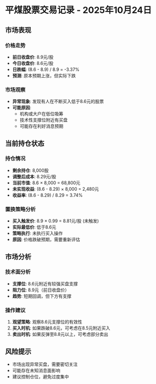 # 平煤股票交易记录 - 2025年10月24日

## 市场表现

### 价格走势
- **前日收盘价**: 8.9元/股
- **今日收盘价**: 8.6元/股
- **日跌幅**: (8.6 - 8.9) / 8.9 = -3.37%
- **预测**: 原本预期上涨，但实际下跌

### 市场观察
- **异常现象**: 发现有人在不断买入低于8.6元的股票
- **可能原因**: 
  - 机构或大户在低位吸筹
  - 技术性支撑位附近有买盘
  - 可能存在利好消息预期

## 当前持仓状态

### 持仓情况
- **剩余持仓**: 8,000股
- **调整后成本**: 8.29元/股
- **当前市值**: 8.6 × 8,000 = 68,800元
- **未实现收益**: (8.6 - 8.29) × 8,000 = 2,480元
- **收益率**: (8.6 - 8.29) / 8.29 = 3.74%

### 置换策略分析
- **买入触发价**: 8.9 × 0.99 = 8.81元/股 (未触发)
- **实际最低价**: 低于8.6元
- **策略执行**: 未执行买入操作
- **原因**: 价格跌破预期，需要重新评估

## 市场分析

### 技术面分析
- **支撑位**: 8.6元附近有较强买盘支撑
- **阻力位**: 8.9元（前日收盘价）
- **趋势**: 短期回调，但下方有支撑

### 操作建议
1. **观望策略**: 观察8.6元支撑位的有效性
2. **买入时机**: 如果跌破8.6元，可考虑在8.5元附近买入
3. **卖出时机**: 如果反弹至8.8元以上，可考虑部分卖出

## 风险提示
- 市场出现异常买盘，需要密切关注
- 可能存在未知消息面影响
- 建议控制仓位，避免过度集中
